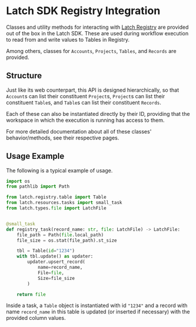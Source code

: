 # Latch SDK Registry Integration

Classes and utility methods for interacting with [Latch Registry](https://latch.wiki/what-is-registry) are provided out of the box in the Latch SDK.
These are used during workflow execution to read from and write values to Tables in Registry.

Among others, classes for `Accounts`, `Projects`, `Tables`, and `Records` are provided.

## Structure

Just like its web counterpart, this API is designed hierarchically, so that `Account`s can list their constituent `Project`s, `Project`s can list their constituent `Table`s, and `Table`s can list their constituent `Records`.

Each of these can also be instantiated directly by their ID, providing that the workspace in which the execution is running has access to them.

For more detailed documentation about all of these classes' behavior/methods, see their respective pages.

## Usage Example

The following is a typical example of usage.

```python
import os
from pathlib import Path

from latch.registry.table import Table
from latch.resources.tasks import small_task
from latch.types.file import LatchFile


@small_task
def registry_task(record_name: str, file: LatchFile) -> LatchFile:
    file_path = Path(file.local_path)
    file_size = os.stat(file_path).st_size

    tbl = Table(id="1234")
    with tbl.update() as updater:
        updater.upsert_record(
            name=record_name,
            File=file,
            Size=file_size
        )

    return file


```

Inside a task, a `Table` object is instantiated with id `"1234"` and a record with name `record_name` in this table is updated (or inserted if necessary) with the provided column values.
